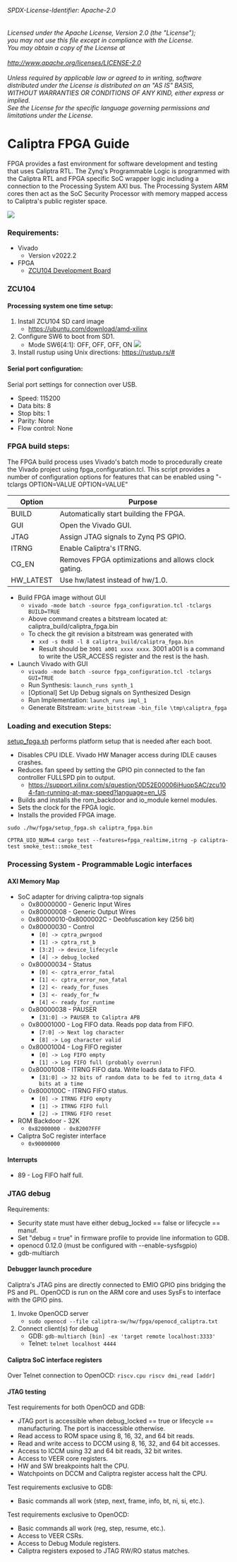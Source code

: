 _*SPDX-License-Identifier: Apache-2.0<BR>
<BR>
<BR>
Licensed under the Apache License, Version 2.0 (the "License");<BR>
you may not use this file except in compliance with the License.<BR>
You may obtain a copy of the License at<BR>
<BR>
http://www.apache.org/licenses/LICENSE-2.0 <BR>
<BR>
Unless required by applicable law or agreed to in writing, software<BR>
distributed under the License is distributed on an "AS IS" BASIS,<BR>
WITHOUT WARRANTIES OR CONDITIONS OF ANY KIND, either express or implied.<BR>
See the License for the specific language governing permissions and<BR>
limitations under the License.*_<BR>

# **Caliptra FPGA Guide** #
FPGA provides a fast environment for software development and testing that uses Caliptra RTL.
The Zynq's Programmable Logic is programmed with the Caliptra RTL and FPGA specific SoC wrapper logic including a connection to the Processing System AXI bus.
The Processing System ARM cores then act as the SoC Security Processor with memory mapped access to Caliptra's public register space.

![](./images/fpga_module_diagram.svg)

### Requirements: ###
 - Vivado
   - Version v2022.2
 - FPGA
   - [ZCU104 Development Board](https://www.xilinx.com/products/boards-and-kits/zcu104.html)

### ZCU104 ###
#### Processing system one time setup: ####
1. Install ZCU104 SD card image
   - https://ubuntu.com/download/amd-xilinx
1. Configure SW6 to boot from SD1.
   - Mode SW6[4:1]: OFF, OFF, OFF, ON
     ![](./images/zynq_boot_switch.jpg)
1. Install rustup using Unix directions: https://rustup.rs/#

#### Serial port configuration: ####
Serial port settings for connection over USB.
 - Speed: 115200
 - Data bits: 8
 - Stop bits: 1
 - Parity: None
 - Flow control: None

### FPGA build steps: ###
The FPGA build process uses Vivado's batch mode to procedurally create the Vivado project using fpga_configuration.tcl.
This script provides a number of configuration options for features that can be enabled using "-tclargs OPTION=VALUE OPTION=VALUE"

| Option    | Purpose
| ------    | -------
| BUILD     | Automatically start building the FPGA.
| GUI       | Open the Vivado GUI.
| JTAG      | Assign JTAG signals to Zynq PS GPIO.
| ITRNG     | Enable Caliptra's ITRNG.
| CG_EN     | Removes FPGA optimizations and allows clock gating.
| HW_LATEST | Use hw/latest instead of hw/1.0.

 - Build FPGA image without GUI
    - `vivado -mode batch -source fpga_configuration.tcl -tclargs BUILD=TRUE`
    - Above command creates a bitstream located at: caliptra_build/caliptra_fpga.bin
    - To check the git revision a bitstream was generated with
      - `xxd -s 0x88 -l 8 caliptra_build/caliptra_fpga.bin`
      - Result should be `3001 a001 xxxx xxxx`. 3001 a001 is a command to write the USR_ACCESS register and the rest is the hash.
 - Launch Vivado with GUI
    - `vivado -mode batch -source fpga_configuration.tcl -tclargs GUI=TRUE`
    - Run Synthesis: `launch_runs synth_1`
    - [Optional] Set Up Debug signals on Synthesized Design
    - Run Implementation: `launch_runs impl_1`
    - Generate Bitstream: `write_bitstream -bin_file \tmp\caliptra_fpga`

### Loading and execution Steps: ###
[setup_fpga.sh](setup_fpga.sh) performs platform setup that is needed after each boot.
 - Disables CPU IDLE. Vivado HW Manager access during IDLE causes crashes.
 - Reduces fan speed by setting the GPIO pin connected to the fan controller FULLSPD pin to output.
   - https://support.xilinx.com/s/question/0D52E00006iHuopSAC/zcu104-fan-running-at-max-speed?language=en_US
 - Builds and installs the rom_backdoor and io_module kernel modules.
 - Sets the clock for the FPGA logic.
 - Installs the provided FPGA image.

```shell
sudo ./hw/fpga/setup_fpga.sh caliptra_fpga.bin

CPTRA_UIO_NUM=4 cargo test --features=fpga_realtime,itrng -p caliptra-test smoke_test::smoke_test
```

### Processing System - Programmable Logic interfaces ###
#### AXI Memory Map ####
 - SoC adapter for driving caliptra-top signals
   - 0x80000000 - Generic Input Wires
   - 0x80000008 - Generic Output Wires
   - 0x80000010-0x8000002C - Deobfuscation key (256 bit)
   - 0x80000030 - Control
     - `[0] -> cptra_pwrgood`
     - `[1] -> cptra_rst_b`
     - `[3:2] -> device_lifecycle`
     - `[4] -> debug_locked`
   - 0x80000034 - Status
     - `[0] <- cptra_error_fatal`
     - `[1] <- cptra_error_non_fatal`
     - `[2] <- ready_for_fuses`
     - `[3] <- ready_for_fw`
     - `[4] <- ready_for_runtime`
   - 0x80000038 - PAUSER
     - `[31:0] -> PAUSER to Caliptra APB`
   - 0x80001000 - Log FIFO data. Reads pop data from FIFO.
     - `[7:0] -> Next log character`
     - `[8] -> Log character valid`
   - 0x80001004 - Log FIFO register
     - `[0] -> Log FIFO empty`
     - `[1] -> Log FIFO full (probably overrun)`
   - 0x80001008 - ITRNG FIFO data. Write loads data to FIFO.
     - `[31:0] -> 32 bits of random data to be fed to itrng_data 4 bits at a time`
   - 0x8000100C - ITRNG FIFO status.
     - `[0] -> ITRNG FIFO empty`
     - `[1] -> ITRNG FIFO full`
     - `[2] -> ITRNG FIFO reset`
 - ROM Backdoor - 32K
   - `0x82000000 - 0x82007FFF`
 - Caliptra SoC register interface
   - `0x90000000`
#### Interrupts ####
 - 89 - Log FIFO half full.

### JTAG debug
Requirements:
- Security state must have either debug_locked == false or lifecycle == manuf.
- Set "debug = true" in firmware profile to provide line information to GDB.
- openocd 0.12.0 (must be configured with --enable-sysfsgpio)
- gdb-multiarch

#### Debugger launch procedure ####
Caliptra's JTAG pins are directly connected to EMIO GPIO pins bridging the PS and PL. OpenOCD is run on the ARM core and uses SysFs to interface with the GPIO pins.
1. Invoke OpenOCD server
    - `sudo openocd --file caliptra-sw/hw/fpga/openocd_caliptra.txt`
1. Connect client(s) for debug
    - GDB: `gdb-multiarch [bin] -ex 'target remote localhost:3333'`
    - Telnet: `telnet localhost 4444`

#### Caliptra SoC interface registers ####
Over Telnet connection to OpenOCD: `riscv.cpu riscv dmi_read [addr]`

#### JTAG testing ####
Test requirements for both OpenOCD and GDB:
- JTAG port is accessible when debug_locked == true or lifecycle == manufacturing. The port is inaccessible otherwise.
- Read access to ROM space using 8, 16, 32, and 64 bit reads.
- Read and write access to DCCM using 8, 16, 32, and 64 bit accesses.
- Access to ICCM using 32 and 64 bit reads, 32 bit writes.
- Access to VEER core registers.
- HW and SW breakpoints halt the CPU.
- Watchpoints on DCCM and Caliptra register access halt the CPU.
 
Test requirements exclusive to GDB:
- Basic commands all work (step, next, frame, info, bt, ni, si, etc.).
 
Test requirements exclusive to OpenOCD:
- Basic commands all work (reg, step, resume, etc.).
- Access to VEER CSRs.
- Access to Debug Module registers.
- Caliptra registers exposed to JTAG RW/RO status matches.
